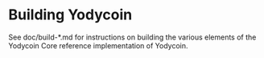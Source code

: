 Building Yodycoin
================

See doc/build-*.md for instructions on building the various
elements of the Yodycoin Core reference implementation of Yodycoin.
